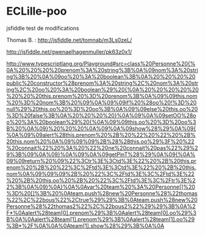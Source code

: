 ECLille-poo
===========

jsfiddle test de modifications

Thomas B. : http://jsfiddle.net/tomnab/m3Ls0zeL/

http://jsfiddle.net/gwenaelhagenmuller/pk63z0x1/

http://www.typescriptlang.org/Playground#src=class%20Personne%20{%0A%20%20%20%20prenom%3A%20string%3B%0A%09nom%3A%20string%3B%20%0A%09oo%20%3A%20boolean%3B%0A%20%20%20%20public%20constructor%28prenom%3A%20string%2C%20nom%3A%20string%2C%20oo%20%3A%20boolean%29%20{%0A%20%20%20%20%20%20%20%20this.prenom%20%3D%20prenom%3B%0A%09%09this.nom%20%3D%20nom%3B%20%09%0A%09%09if%20%28oo%20!%3D%20null%29%20this.oo%20%3D%20oo%3B%0A%09%09else%20this.oo%20%3D%20false%3B%0A%20%20%20%20}%0A%09%0A%09setOO%28oo%20%3A%20boolean%29%20{%0A%09%09this.oo%20%3D%20oo%3B%20%0A%09}%20%20%20%0A%09%0A%09show%28%29%0A%09{%0A%09%09alert%28this.prenom%20%2B%20%22%20%22%20%2B%20this.nom%20%0A%09%09%09%2B%28%28this.oo%29%3F%20%22%20connait%22%20%3A%20%22%20ne%20connait%20pas%22%29%29%3B%09%0A%09}%0A%09%0A%09getPinT%28%29%0A%09{%0A%09%09return%20%09%22%3Ctr%3E%3Ctd%3E%22%20%2B%20this.prenom%20%2B%20%22%3C%2Ftd%3E%3Ctd%3E%22%20%2B%20this.nom%0A%09%09%09%2B%20%22%3C%2Ftd%3E%3C%2Ftd%3E%22%20%2B%20this.oo%20%2B%20%22%3C%2Ftd%3E%3C%2Ftr%3E%22%3B%0A%09}%0A}%0A%0Avar%20team%20%3A%20Personne[]%20%3D%20[]%3B%20%0Ateam.push%28new%20Personne%28%22thomas%22%2C%22bous%22%2Ctrue%29%29%3B%0Ateam.push%28new%20Personne%28%22thomas2%22%2C%22bous2%22%29%29%3B%0A%2F*%0Aalert%28team[0].prenom%29%3B%0Aalert%28team[0].oo%29%3B%0A%0Aalert%28team[1].prenom%29%3B%0Aalert%28team[1].oo%29%3B*%2F%0A%0A%0Ateam[1].show%28%29%3B%0A%0A
